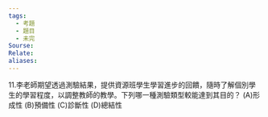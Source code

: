 ```yaml
---
tags:
  - 考題
  - 題目
  - 未完
Sourse:
Relate: 
aliases:
---
```

11.李老師期望透過測驗結果，提供資源班學生學習進步的回饋，隨時了解個別學生的學習程度，以調整教師的教學。下列哪一種測驗類型較能達到其目的？
(A)形成性 (B)預備性 (C)診斷性 (D)總結性
